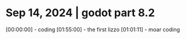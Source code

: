 # Sep 14, 2024 | godot part 8.2

[00:00:00] - coding
[01:55:00] - the first lizzo
[01:01:11] - moar coding
